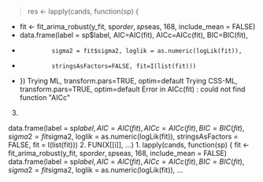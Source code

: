 > res <- lapply(cands, function(sp) {
+   fit <- fit_arima_robust(y_fit, sp$order, sp$seas, 168, include_mean = FALSE)
+   data.frame(label = sp$label, AIC=AIC(fit), AICc=AICc(fit), BIC=BIC(fit),
+              sigma2 = fit$sigma2, loglik = as.numeric(logLik(fit)),
+              stringsAsFactors=FALSE, fit=I(list(fit)))
+ })
Trying ML, transform.pars=TRUE, optim=default
Trying CSS-ML, transform.pars=TRUE, optim=default
Error in AICc(fit) : could not find function "AICc"
3.
data.frame(label = sp$label, AIC = AIC(fit), AICc = AICc(fit),
BIC = BIC(fit), sigma2 = fit$sigma2, loglik = as.numeric(logLik(fit)),
stringsAsFactors = FALSE, fit = I(list(fit)))
2.
FUN(X[[i]], ...)
1.
lapply(cands, function(sp) {
fit <- fit_arima_robust(y_fit, sp$order, sp$seas, 168, include_mean = FALSE)
data.frame(label = sp$label, AIC = AIC(fit), AICc = AICc(fit),
BIC = BIC(fit), sigma2 = fit$sigma2, loglik = as.numeric(logLik(fit)), ...
